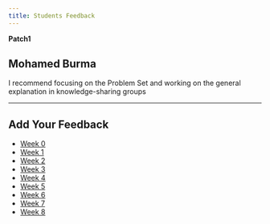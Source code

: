 ```yaml
---
title: Students Feedback
--- 
```



**Patch1**

## Mohamed Burma
I recommend focusing on the Problem Set and working on the general explanation in knowledge-sharing groups

***

## Add Your Feedback

* <a href="https://docs.google.com/forms/d/e/1FAIpQLSepfJm7Qdo8wrGGEh1L_CF8zoqT6J0fQayhIKVq7yyjEiw8LA/viewform?usp=sf_link" target="_new">Week 0</a>
* <a href="https://docs.google.com/forms/d/e/1FAIpQLScItgmOuYKp0gGTn5MEu14AtSHkoXOUtKX4WC_07M9OZgWn2A/viewform?usp=sf_link" target="_new">Week 1</a>
* <a href="https://docs.google.com/forms/d/e/1FAIpQLSdH5OxSTvez-LZnoL0kxdidbIK0gtJxEnPU7DUiqQ52B_0IKw/viewform?usp=sf_link" target="_new">Week 2</a>
* <a href="https://docs.google.com/forms/d/e/1FAIpQLSc2_ACELqud20xWNNWV5jeSnDuRjnS3mNtxJcqGkV87fKTngA/viewform?usp=sf_link" target="_new">Week 3</a>
* <a href="https://docs.google.com/forms/d/e/1FAIpQLScJrkLvMjcIYw77IVngblwm_pJzUmYS0SaBHfK2pzh5qmi4wQ/viewform?usp=sf_link" target="_new">Week 4</a>
* <a href="https://docs.google.com/forms/d/e/1FAIpQLSeXH2OOCRuLjRRKnOoW1rrdnBet-S3UR7ilZbCvnd5pA370cw/viewform?usp=sf_link" target="_new">Week 5</a>
* <a href="https://docs.google.com/forms/d/e/1FAIpQLSfK289cmQLmtL4YtXvmB5b2xKjhmVjQgRJ16vksvBg-YQL6vw/viewform?usp=sf_link" target="_new">Week 6</a>
* <a href="https://docs.google.com/forms/d/e/1FAIpQLScC_0v2haKzSMOrA713gCJccIL1K2Z1d3LGFpTiR2O9DHy4Fg/viewform?usp=sf_link" target="_new">Week 7</a>
* <a href="https://docs.google.com/forms/d/e/1FAIpQLSf_g2vAVcNiYH-fgXS8F4-LDe7-g08ypSiEFWtHHq2QASv0uQ/viewform?usp=sf_link" target="_new">Week 8</a>
